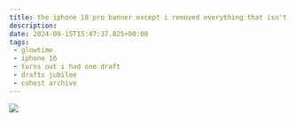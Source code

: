 ```yaml
---
title: the iphone 18 pro banner except i removed everything that isn't exclusive to the new phone
description:
date: 2024-09-15T15:47:37.825+00:00
tags:
 - glowtime
 - iphone 16
 - turns out i had one draft
 - drafts jubilee
 - cohost archive
---
```


![](https://cdn.ewie.online/20250905060429-Image.png)
